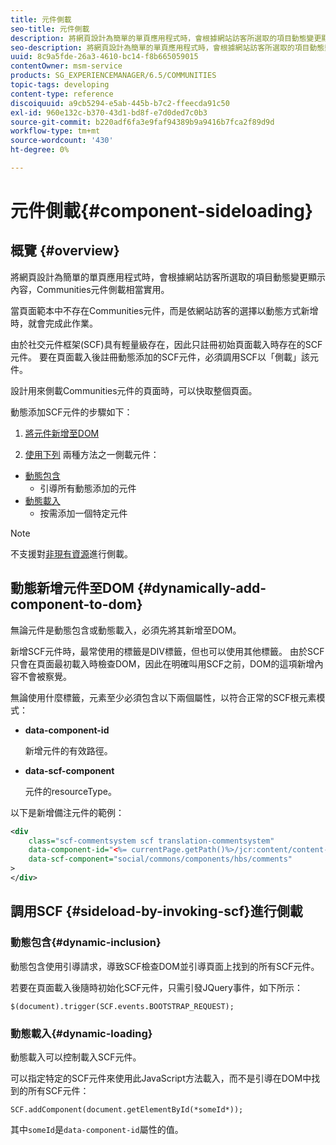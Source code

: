 ```yaml
---
title: 元件側載
seo-title: 元件側載
description: 將網頁設計為簡單的單頁應用程式時，會根據網站訪客所選取的項目動態變更顯示內容，Communities元件會側載相當實用
seo-description: 將網頁設計為簡單的單頁應用程式時，會根據網站訪客所選取的項目動態變更顯示內容，Communities元件會側載相當實用
uuid: 8c9a5fde-26a3-4610-bc14-f8b665059015
contentOwner: msm-service
products: SG_EXPERIENCEMANAGER/6.5/COMMUNITIES
topic-tags: developing
content-type: reference
discoiquuid: a9cb5294-e5ab-445b-b7c2-ffeecda91c50
exl-id: 960e132c-b370-43d1-bd8f-e7d0ded7c0b3
source-git-commit: b220adf6fa3e9faf94389b9a9416b7fca2f89d9d
workflow-type: tm+mt
source-wordcount: '430'
ht-degree: 0%

---
```


# 元件側載{#component-sideloading}

## 概覽 {#overview}

將網頁設計為簡單的單頁應用程式時，會根據網站訪客所選取的項目動態變更顯示內容，Communities元件側載相當實用。

當頁面範本中不存在Communities元件，而是依網站訪客的選擇以動態方式新增時，就會完成此作業。

由於社交元件框架(SCF)具有輕量級存在，因此只註冊初始頁面載入時存在的SCF元件。 要在頁面載入後註冊動態添加的SCF元件，必須調用SCF以「側載」該元件。

設計用來側載Communities元件的頁面時，可以快取整個頁面。

動態添加SCF元件的步驟如下：

1. [將元件新增至DOM](#dynamically-add-component-to-dom)

1. [使用下列](#sideload-by-invoking-scf) 兩種方法之一側載元件：

* [動態包含](#dynamic-inclusion)
   * 引導所有動態添加的元件
* [動態載入](#dynamic-loading)
   * 按需添加一個特定元件

>[!NOTE]
>
>不支援對[非現有資源](scf.md#add-or-include-a-communities-component)進行側載。

## 動態新增元件至DOM {#dynamically-add-component-to-dom}

無論元件是動態包含或動態載入，必須先將其新增至DOM。

新增SCF元件時，最常使用的標籤是DIV標籤，但也可以使用其他標籤。 由於SCF只會在頁面最初載入時檢查DOM，因此在明確叫用SCF之前，DOM的這項新增內容不會被察覺。

無論使用什麼標籤，元素至少必須包含以下兩個屬性，以符合正常的SCF根元素模式：

* **data-component-id**

   新增元件的有效路徑。

* **data-scf-component**

   元件的resourceType。

以下是新增備注元件的範例：

```xml
<div
    class="scf-commentsystem scf translation-commentsystem"
    data-component-id="<%= currentPage.getPath()%>/jcr:content/content-left/comments"
    data-scf-component="social/commons/components/hbs/comments"
>
</div>
```

## 調用SCF {#sideload-by-invoking-scf}進行側載

### 動態包含{#dynamic-inclusion}

動態包含使用引導請求，導致SCF檢查DOM並引導頁面上找到的所有SCF元件。

若要在頁面載入後隨時初始化SCF元件，只需引發JQuery事件，如下所示：

`$(document).trigger(SCF.events.BOOTSTRAP_REQUEST);`

### 動態載入{#dynamic-loading}

動態載入可以控制載入SCF元件。

可以指定特定的SCF元件來使用此JavaScript方法載入，而不是引導在DOM中找到的所有SCF元件：

`SCF.addComponent(document.getElementById(*someId*));`

其中`someId`是`data-component-id`屬性的值。
